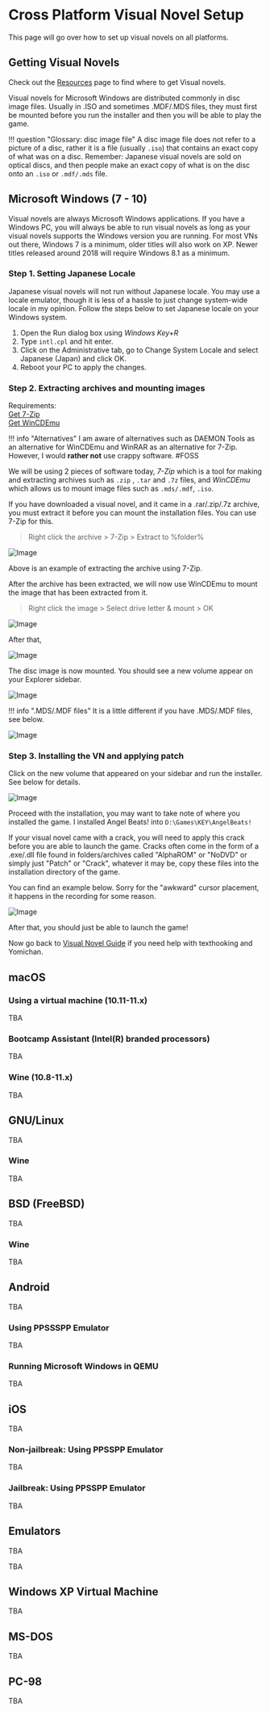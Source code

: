 # Cross Platform Visual Novel Setup 

This page will go over how to set up visual novels on all platforms.  

## Getting Visual Novels

Check out the [Resources](/resources/#the-following-may-be-nsfw) page to find where to get Visual novels.

Visual novels for Microsoft Windows are distributed commonly in disc image files. Usually in .ISO and sometimes .MDF/.MDS files, they must first be mounted before you run the installer and then you will be able to play the game.  

!!! question "Glossary: disc image file"
	A disc image file does not refer to a picture of a disc, rather it is a file (usually `.iso`) that contains an exact copy of what was on a disc. Remember: Japanese visual novels are sold on optical discs, and then people make an exact copy of what is on the disc onto an `.iso` or `.mdf/.mds` file.

## Microsoft Windows (7 - 10)

Visual novels are always Microsoft Windows applications. If you have a Windows PC, you will always be able to run visual novels as long as your visual novels supports the Windows version you are running. For most VNs out there, Windows 7 is a minimum, older titles will also work on XP. Newer titles released around 2018 will require Windows 8.1 as a minimum.  

### Step 1. Setting Japanese Locale

Japanese visual novels will not run without Japanese locale. You may use a locale emulator, though it is less of a hassle to just change system-wide locale in my opinion.
Follow the steps below to set Japanese locale on your Windows system.  

1. Open the Run dialog box using *Windows Key+R*
2. Type `intl.cpl` and hit enter.
3. Click on the Administrative tab, go to Change System Locale and select Japanese (Japan) and click OK.
4. Reboot your PC to apply the changes.

### Step 2. Extracting archives and mounting images

Requirements:  
[Get 7-Zip](https://www.7-zip.org/)  
[Get WinCDEmu](https://wincdemu.sysprogs.org/download/)  

!!! info "Alternatives"
	I am aware of alternatives such as DAEMON Tools as an alternative for WinCDEmu and WinRAR as an alternative for 7-Zip. However, I would **rather not** use crappy software. #FOSS

We will be using 2 pieces of software today, *7-Zip* which is a tool for making and extracting archives such as `.zip` , `.tar` and `.7z` files, and *WinCDEmu* which allows us to mount image files such as `.mds/.mdf`, `.iso`.  


	
If you have downloaded a visual novel, and it came in a .rar/.zip/.7z archive, you must extract it before you can mount the installation files. You can use 7-Zip for this. 

> Right click the archive > 7-Zip > Extract to %folder%

![Image](img/vnwin1.jpg)

Above is an example of extracting the archive using 7-Zip.  

After the archive has been extracted, we will now use WinCDEmu to mount the image that has been extracted from it.  

> Right click the image > Select drive letter & mount > OK

![Image](img/vnwin2.jpg)  

After that,

![Image](img/vnwin3.jpg)  

The disc image is now mounted. You should see a new volume appear on your Explorer sidebar.

![Image](img/vnwin4.jpg)  

!!! info ".MDS/.MDF files"
	It is a little different if you have .MDS/.MDF files, see below.  

![Image](img/vnwin5.jpg)

### Step 3. Installing the VN and applying patch

Click on the new volume that appeared on your sidebar and run the installer. See below for details.  

![Image](img/vnwin6.jpg)  

Proceed with the installation, you may want to take note of where you installed the game. I installed Angel Beats! into `D:\Games\KEY\AngelBeats!`

If your visual novel came with a crack, you will need to apply this crack before you are able to launch the game. Cracks often come in the form of a .exe/.dll file found in folders/archives called "AlphaROM" or  "NoDVD" or simply just "Patch" or "Crack", whatever it may be, copy these files into the installation directory of the game.  

You can find an example below. Sorry for the "awkward" cursor placement, it happens in the recording for some reason.  

![Image](img/vnwin7.gif)  

After that, you should just be able to launch the game! 

Now go back to [Visual Novel Guide](/vn) if you need help with texthooking and Yomichan. 

## macOS

### Using a virtual machine (10.11-11.x)

TBA 

### Bootcamp Assistant (Intel(R) branded processors)

TBA

### Wine (10.8-11.x)  


TBA

## GNU/Linux

TBA

### Wine

TBA

## BSD (FreeBSD)

TBA

### Wine

TBA


## Android

TBA

### Using PPSSSPP Emulator

TBA

### Running Microsoft Windows in QEMU

TBA

## iOS

TBA

### Non-jailbreak: Using PPSSPP Emulator

TBA

### Jailbreak: Using PPSSPP Emulator

TBA

## Emulators

TBA

TBA

## Windows XP Virtual Machine

TBA

## MS-DOS

TBA

## PC-98

TBA












